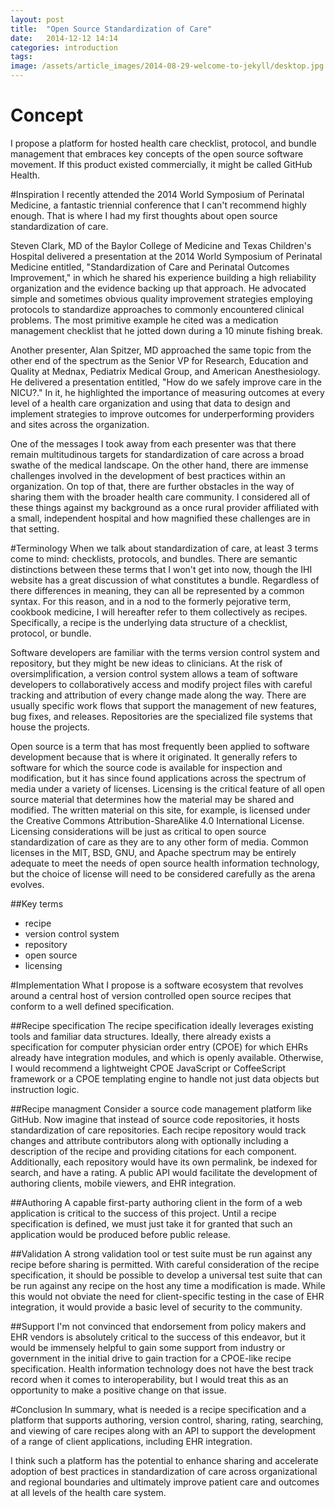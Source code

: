 ```yaml
---
layout: post
title:  "Open Source Standardization of Care"
date:   2014-12-12 14:14
categories: introduction
tags:
image: /assets/article_images/2014-08-29-welcome-to-jekyll/desktop.jpg
---
```

# Concept
I propose a platform for hosted health care checklist, protocol, and bundle management that embraces key concepts of the open source software movement. If this product existed commercially, it might be called GitHub Health.

#Inspiration
I recently attended the 2014 World Symposium of Perinatal Medicine, a fantastic triennial conference that I can't recommend highly enough. That is where I had my first thoughts about open source standardization of care.

Steven Clark, MD of the Baylor College of Medicine and Texas Children's Hospital delivered a presentation at the 2014 World Symposium of Perinatal Medicine entitled, "Standardization of Care and Perinatal Outcomes Improvement," in which he shared his experience building a high reliability organization and the evidence backing up that approach. He advocated simple and sometimes obvious quality improvement strategies employing protocols to standardize approaches to commonly encountered clinical problems. The most primitive example he cited was a medication management checklist that he jotted down during a 10 minute fishing break.

Another presenter, Alan Spitzer, MD approached the same topic from the other end of the spectrum as the Senior VP for Research, Education and Quality at Mednax, Pediatrix Medical Group, and American Anesthesiology. He delivered a presentation entitled, "How do we safely improve care in the NICU?." In it, he highlighted the importance of measuring outcomes at every level of a health care organization and using that data to design and implement strategies to improve outcomes for underperforming providers and sites across the organization.

One of the messages I took away from each presenter was that there remain multitudinous targets for standardization of care across a broad swathe of the medical landscape. On the other hand, there are immense challenges involved in the development of best practices within an organization. On top of that, there are further obstacles in the way of sharing them with the broader health care community. I considered all of these things against my background as a once rural provider affiliated with a small, independent hospital and how magnified these challenges are in that setting.

#Terminology
When we talk about standardization of care, at least 3 terms come to mind: checklists, protocols, and bundles. There are semantic distinctions between these terms that I won't get into now, though the IHI website has a great discussion of what constitutes a bundle. Regardless of there differences in meaning, they can all be represented by a common syntax. For this reason, and in a nod to the formerly pejorative term, cookbook medicine, I will hereafter refer to them collectively as recipes. Specifically, a recipe is the underlying data structure of a checklist, protocol, or bundle.

Software developers are familiar with the terms version control system and repository, but they might be new ideas to clinicians. At the risk of oversimplification, a version control system allows a team of software developers to collaboratively access and modify project files with careful tracking and attribution of every change made along the way. There are usually specific work flows that support the management of new features, bug fixes, and releases. Repositories are the specialized file systems that house the projects.

Open source is a term that has most frequently been applied to software development because that is where it originated. It generally refers to software for which the source code is available for inspection and modification, but it has since found applications across the spectrum of media under a variety of licenses. Licensing is the critical feature of all open source material that determines how the material may be shared and modified. The written material on this site, for example, is licensed under the Creative Commons Attribution-ShareAlike 4.0 International License. Licensing considerations will be just as critical to open source standardization of care as they are to any other form of media. Common licenses in the MIT, BSD, GNU, and Apache spectrum may be entirely adequate to meet the needs of open source health information technology, but the choice of license will need to be considered carefully as the arena evolves.

##Key terms
- recipe
- version control system
- repository
- open source
- licensing

#Implementation
What I propose is a software ecosystem that revolves around a central host of version controlled open source recipes that conform to a well defined specification.

##Recipe specification
The recipe specification ideally leverages existing tools and familiar data structures. Ideally, there already exists a specification for computer physician order entry (CPOE) for which EHRs already have integration modules, and which is openly available. Otherwise, I would recommend a lightweight CPOE JavaScript or CoffeeScript framework or a CPOE templating engine to handle not just data objects but instruction logic.

##Recipe managment
Consider a source code management platform like GitHub. Now imagine that instead of source code repositories, it hosts standardization of care repositories. Each recipe repository would track changes and attribute contributors along with optionally including a description of the recipe and providing citations for each component. Additionally, each repository would have its own permalink, be indexed for search, and have a rating. A public API would facilitate the development of authoring clients, mobile viewers, and EHR integration.

##Authoring
A capable first-party authoring client in the form of a web application is critical to the success of this project. Until a recipe specification is defined, we must just take it for granted that such an application would be produced before public release.

##Validation
A strong validation tool or test suite must be run against any recipe before sharing is permitted. With careful consideration of the recipe specification, it should be possible to develop a universal test suite that can be run against any recipe on the host any time a modification is made. While this would not obviate the need for client-specific testing in the case of EHR integration, it would provide a basic level of security to the community.

##Support
I'm not convinced that endorsement from policy makers and EHR vendors is absolutely critical to the success of this endeavor, but it would be immensely helpful to gain some support from industry or government in the initial drive to gain traction for a CPOE-like recipe specification. Health information technology does not have the best track record when it comes to interoperability, but I would treat this as an opportunity to make a positive change on that issue.

#Conclusion
In summary, what is needed is a recipe specification and a platform that supports authoring, version control, sharing, rating, searching, and viewing of care recipes along with an API to support the development of a range of client applications, including EHR integration.

I think such a platform has the potential to enhance sharing and accelerate adoption of best practices in standardization of care across organizational and regional boundaries and ultimately improve patient care and outcomes at all levels of the health care system.